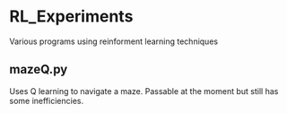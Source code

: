 # RL_Experiments

Various programs using reinforment learning techniques

## mazeQ.py

Uses Q learning to navigate a maze. Passable at the moment but still has some inefficiencies.
